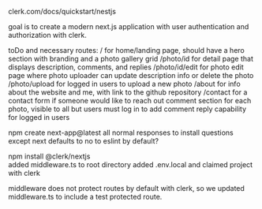 clerk.com/docs/quickstart/nestjs

goal is to create a modern next.js application with user authentication and authorization with clerk.

toDo and necessary routes:
/ for home/landing page, should have a hero section with branding and a photo gallery grid
/photo/id for detail page that displays description, comments, and replies
/photo/id/edit for photo edit page where photo uploader can update description info or delete the photo
/photo/upload for logged in users to upload a new photo
/about for info about the website and me, with link to the github repository
/contact for a contact form if someone would like to reach out
comment section for each photo, visible to all but users must log in to add comment
reply capability for logged in users

npm create next-app@latest
all normal responses to install questions except next defaults to no to eslint by default?

npm install @clerk/nextjs  
added middleware.ts to root directory
added .env.local and claimed project with clerk

middleware does not protect routes by default with clerk, so we updated middleware.ts to include a test protected route.
